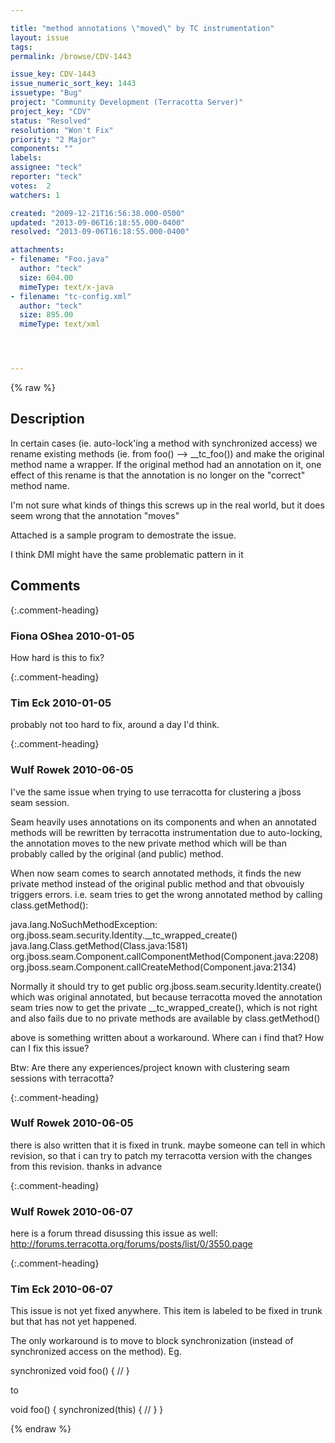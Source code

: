 ```yaml
---

title: "method annotations \"moved\" by TC instrumentation"
layout: issue
tags: 
permalink: /browse/CDV-1443

issue_key: CDV-1443
issue_numeric_sort_key: 1443
issuetype: "Bug"
project: "Community Development (Terracotta Server)"
project_key: "CDV"
status: "Resolved"
resolution: "Won't Fix"
priority: "2 Major"
components: ""
labels: 
assignee: "teck"
reporter: "teck"
votes:  2
watchers: 1

created: "2009-12-21T16:56:38.000-0500"
updated: "2013-09-06T16:18:55.000-0400"
resolved: "2013-09-06T16:18:55.000-0400"

attachments:
- filename: "Foo.java"
  author: "teck"
  size: 604.00
  mimeType: text/x-java
- filename: "tc-config.xml"
  author: "teck"
  size: 895.00
  mimeType: text/xml




---
```


{% raw %}

## Description

<div markdown="1" class="description">

In certain cases (ie. auto-lock'ing a method with synchronized access) we rename existing methods (ie. from foo() --> \_\_tc\_foo()) and make the original method name a wrapper. If the original method had an annotation on it, one effect of this rename is that the annotation is no longer on the "correct" method name. 

I'm not sure what kinds of things this screws up in the real world, but it does seem wrong that the annotation "moves" 

Attached is a sample program to demostrate the issue. 

I think DMI might have the same problematic pattern in it


</div>

## Comments


{:.comment-heading}
### **Fiona OShea** <span class="date">2010-01-05</span>

<div markdown="1" class="comment">

How hard is this to fix?

</div>


{:.comment-heading}
### **Tim Eck** <span class="date">2010-01-05</span>

<div markdown="1" class="comment">

probably not too hard to fix, around a day I'd think. 

</div>


{:.comment-heading}
### **Wulf Rowek** <span class="date">2010-06-05</span>

<div markdown="1" class="comment">

I've the same issue when trying to use terracotta for clustering a jboss seam session.

Seam heavily uses annotations on its components and when an annotated methods will be rewritten by terracotta instrumentation due to auto-locking, the annotation moves to the new private method which will be than probably called by the original (and public) method.

When now seam comes to search annotated methods, it finds the new private method instead of the original public method and that obvouisly triggers errors. i.e. seam tries to get the wrong annotated method by calling class.getMethod():

java.lang.NoSuchMethodException: org.jboss.seam.security.Identity.\_\_tc\_wrapped\_create()
	java.lang.Class.getMethod(Class.java:1581)
	org.jboss.seam.Component.callComponentMethod(Component.java:2208)
	org.jboss.seam.Component.callCreateMethod(Component.java:2134)

Normally it should try to get public org.jboss.seam.security.Identity.create() which was original annotated, but because terracotta moved the annotation seam tries now to get the private \_\_tc\_wrapped\_create(), which is not right and also fails due to no private methods are available by class.getMethod()

above is something written about a workaround. Where can i find that? How can I fix this issue?

Btw: Are there any experiences/project known with clustering seam sessions with terracotta?

</div>


{:.comment-heading}
### **Wulf Rowek** <span class="date">2010-06-05</span>

<div markdown="1" class="comment">

there is also written that it is fixed in trunk. maybe someone can tell in which revision, so that i can try to patch my terracotta version with the changes from this revision. thanks in advance

</div>


{:.comment-heading}
### **Wulf Rowek** <span class="date">2010-06-07</span>

<div markdown="1" class="comment">

here is a forum thread disussing this issue as well: http://forums.terracotta.org/forums/posts/list/0/3550.page

</div>


{:.comment-heading}
### **Tim Eck** <span class="date">2010-06-07</span>

<div markdown="1" class="comment">

This issue is not yet fixed anywhere. This item is labeled to be fixed in trunk but that has not yet happened.

The only workaround is to move to block synchronization (instead of synchronized access on the method). Eg.

synchronized void foo() \{
  //
\} 

  to 

void foo() \{
  synchronized(this) \{
    // 
  \}
\}


</div>



{% endraw %}
